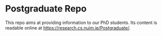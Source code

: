 # Postgraduate Repo

This repo aims at providing information to our PhD students. Its content is readable online at <https://research.cs.nuim.ie/Postgraduate/>. 
